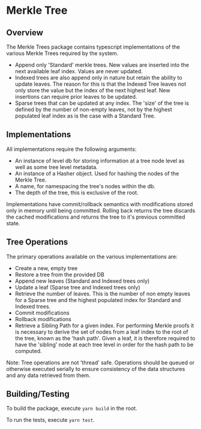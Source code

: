 # Merkle Tree

## Overview

The Merkle Trees package contains typescript implementations of the various Merkle Trees required by the system.

- Append only 'Standard' merkle trees. New values are inserted into the next available leaf index. Values are never updated.
- Indexed trees are also append only in nature but retain the ability to update leaves. The reason for this is that the Indexed Tree leaves not only store the value but the index of the next highest leaf. New insertions can require prior leaves to be updated.
- Sparse trees that can be updated at any index. The 'size' of the tree is defined by the number of non-empty leaves, not by the highest populated leaf index as is the case with a Standard Tree.

## Implementations

All implementations require the following arguments:

- An instance of level db for storing information at a tree node level as well as some tree level metadata.
- An instance of a Hasher object. Used for hashing the nodes of the Merkle Tree.
- A name, for namespacing the tree's nodes within the db.
- The depth of the tree, this is exclusive of the root.

Implementations have commit/rollback semantics with modifications stored only in memory until being committed. Rolling back returns the tree discards the cached modifications and returns the tree to it's previous committed state.

## Tree Operations

The primary operations available on the various implementations are:

- Create a new, empty tree
- Restore a tree from the provided DB
- Append new leaves (Standard and Indexed trees only)
- Update a leaf (Sparse tree and Indexed trees only)
- Retrieve the number of leaves. This is the number of non empty leaves for a Sparse tree and the highest populated index for Standard and Indexed trees.
- Commit modifications
- Rollback modifications
- Retrieve a Sibling Path for a given index. For performing Merkle proofs it is necessary to derive the set of nodes from a leaf index to the root of the tree, known as the 'hash path'. Given a leaf, it is therefore required to have the 'sibling' node at each tree level in order for the hash path to be computed.

Note: Tree operations are not 'thread' safe. Operations should be queued or otherwise executed serially to ensure consistency of the data structures and any data retrieved from them.

## Building/Testing

To build the package, execute `yarn build` in the root.

To run the tests, execute `yarn test`.
